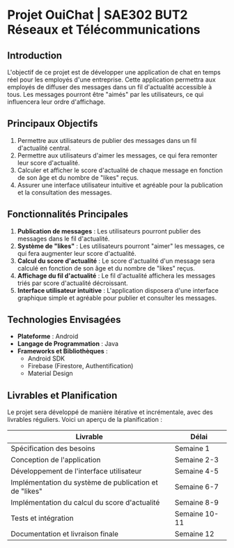 # Projet OuiChat | SAE302 BUT2 Réseaux et Télécommunications

## Introduction
L'objectif de ce projet est de développer une application de chat en temps réel pour les employés d'une entreprise. Cette application permettra aux employés de diffuser des messages dans un fil d'actualité accessible à tous. Les messages pourront être "aimés" par les utilisateurs, ce qui influencera leur ordre d'affichage.

## Principaux Objectifs
1. Permettre aux utilisateurs de publier des messages dans un fil d'actualité central.
2. Permettre aux utilisateurs d'aimer les messages, ce qui fera remonter leur score d'actualité.
3. Calculer et afficher le score d'actualité de chaque message en fonction de son âge et du nombre de "likes" reçus.
4. Assurer une interface utilisateur intuitive et agréable pour la publication et la consultation des messages.

## Fonctionnalités Principales
1. **Publication de messages** : Les utilisateurs pourront publier des messages dans le fil d'actualité.
2. **Système de "likes"** : Les utilisateurs pourront "aimer" les messages, ce qui fera augmenter leur score d'actualité.
3. **Calcul du score d'actualité** : Le score d'actualité d'un message sera calculé en fonction de son âge et du nombre de "likes" reçus.
4. **Affichage du fil d'actualité** : Le fil d'actualité affichera les messages triés par score d'actualité décroissant.
5. **Interface utilisateur intuitive** : L'application disposera d'une interface graphique simple et agréable pour publier et consulter les messages.

## Technologies Envisagées
- **Plateforme** : Android
- **Langage de Programmation** : Java
- **Frameworks et Bibliothèques** :
  - Android SDK
  - Firebase (Firestore, Authentification)
  - Material Design

## Livrables et Planification
Le projet sera développé de manière itérative et incrémentale, avec des livrables réguliers. Voici un aperçu de la planification :

| Livrable | Délai |
| --- | --- |
| Spécification des besoins | Semaine 1 |
| Conception de l'application | Semaine 2-3 |
| Développement de l'interface utilisateur | Semaine 4-5 |
| Implémentation du système de publication et de "likes" | Semaine 6-7 |
| Implémentation du calcul du score d'actualité | Semaine 8-9 |
| Tests et intégration | Semaine 10-11 |
| Documentation et livraison finale | Semaine 12 |

